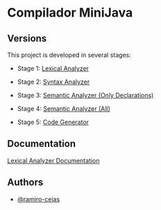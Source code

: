 
# Compilador MiniJava

## Versions

This project is developed in several stages:

- Stage 1: [Lexical Analyzer](https://github.com/ramiro-cejas/AnalizadorLexico2023)

- Stage 2: [Syntax Analyzer](https://github.com/ramiro-cejas/ceiSyntax)

- Stage 3: [Semantic Analyzer (Only Declarations)](https://github.com/ramiro-cejas/ceiSem)

- Stage 4: [Semantic Analyzer (All)](https://github.com/ramiro-cejas/ceiSemSecond)

- Stage 5: [Code Generator](https://github.com/ramiro-cejas/ceiGeneration)

## Documentation

[Lexical Analyzer Documentation](https://github.com/ramiro-cejas/AnalizadorLexico2023/blob/main/Informe%20CeI%20Analizador%20Lexico.pdf)

## Authors

- [@ramiro-cejas](https://www.github.com/ramiro-cejas)
